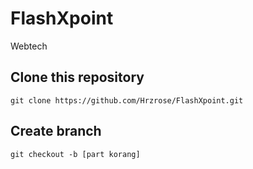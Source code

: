 # FlashXpoint
Webtech

## Clone this repository
```
git clone https://github.com/Hrzrose/FlashXpoint.git
```

## Create branch
```
git checkout -b [part korang]
```
